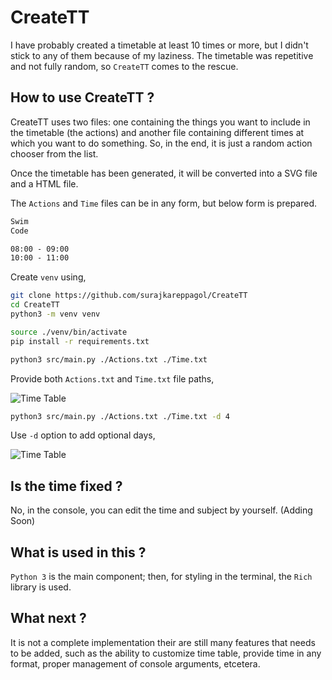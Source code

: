 # CreateTT

I have probably created a timetable at least 10 times or more, but I didn't stick to any of them because of my laziness. The timetable was repetitive and not fully random, so `CreateTT` comes to the rescue.

## How to use CreateTT ?

CreateTT uses two files: one containing the things you want to include in the timetable (the actions) and another file containing different times at which you want to do something. So, in the end, it is just a random action chooser from the list.

Once the timetable has been generated, it will be converted into a SVG file and a HTML file.

The `Actions` and `Time` files can be in any form, but below form is prepared.

```txt
Swim
Code
```

```txt
08:00 - 09:00
10:00 - 11:00
```

Create `venv` using,

```bash
git clone https://github.com/surajkareppagol/CreateTT
cd CreateTT
python3 -m venv venv
```

```bash
source ./venv/bin/activate
pip install -r requirements.txt
```

```bash
python3 src/main.py ./Actions.txt ./Time.txt
```

Provide both `Actions.txt` and `Time.txt` file paths,

![Time Table](https://raw.githubusercontent.com/surajkareppagol/assets-for-projects/main/CreateTT/CreateTT%20Path.png)

```bash
python3 src/main.py ./Actions.txt ./Time.txt -d 4
```

Use `-d` option to add optional days,

![Time Table](https://raw.githubusercontent.com/surajkareppagol/assets-for-projects/main/CreateTT/CreateTT%20Path.png)

## Is the time fixed ?

No, in the console, you can edit the time and subject by yourself. (Adding Soon)

## What is used in this ?

`Python 3` is the main component; then, for styling in the terminal, the `Rich` library is used.

## What next ?

It is not a complete implementation their are still many features that needs to be added, such as the ability to customize time table, provide time in any format, proper management of console arguments, etcetera.
